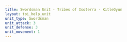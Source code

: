 ```yaml
---
title: Swordsman Unit - Tribes of Isoterra - KitleOyun
layout: toi_help_unit
unit_type: Swordsman
unit_attack: 3
unit_defense: 3
unit_movement: 1
---
```

